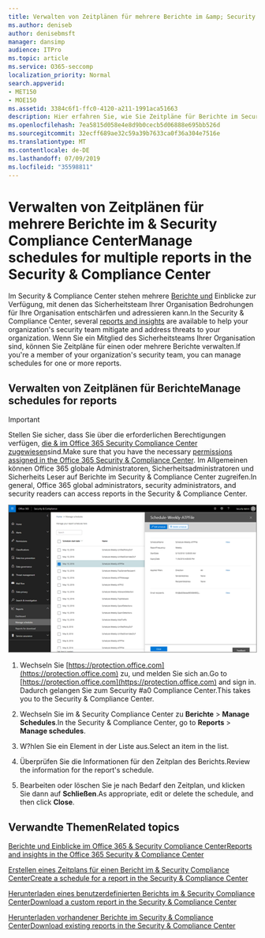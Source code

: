 ```yaml
---
title: Verwalten von Zeitplänen für mehrere Berichte im &amp; Security Compliance Center
ms.author: deniseb
author: denisebmsft
manager: dansimp
audience: ITPro
ms.topic: article
ms.service: O365-seccomp
localization_priority: Normal
search.appverid:
- MET150
- MOE150
ms.assetid: 3384c6f1-ffc0-4120-a211-1991aca51663
description: Hier erfahren Sie, wie Sie Zeitpläne für Berichte im Security &amp; Compliance Center anzeigen, bearbeiten und verwalten können.
ms.openlocfilehash: 7ea5815d058e4e8d9b0cecb5d06888e695bb526d
ms.sourcegitcommit: 32ecff689ae32c59a39b7633ca0f36a304e7516e
ms.translationtype: MT
ms.contentlocale: de-DE
ms.lasthandoff: 07/09/2019
ms.locfileid: "35598811"
---
```

# <a name="manage-schedules-for-multiple-reports-in-the-security-amp-compliance-center"></a><span data-ttu-id="a5380-103">Verwalten von Zeitplänen für mehrere Berichte im &amp; Security Compliance Center</span><span class="sxs-lookup"><span data-stu-id="a5380-103">Manage schedules for multiple reports in the Security &amp; Compliance Center</span></span>

<span data-ttu-id="a5380-104">Im Security &amp; Compliance Center stehen mehrere [Berichte und](reports-and-insights-in-security-and-compliance.md) Einblicke zur Verfügung, mit denen das Sicherheitsteam Ihrer Organisation Bedrohungen für Ihre Organisation entschärfen und adressieren kann.</span><span class="sxs-lookup"><span data-stu-id="a5380-104">In the Security &amp; Compliance Center, several [reports and insights](reports-and-insights-in-security-and-compliance.md) are available to help your organization's security team mitigate and address threats to your organization.</span></span> <span data-ttu-id="a5380-105">Wenn Sie ein Mitglied des Sicherheitsteams Ihrer Organisation sind, können Sie Zeitpläne für einen oder mehrere Berichte verwalten.</span><span class="sxs-lookup"><span data-stu-id="a5380-105">If you're a member of your organization's security team, you can manage schedules for one or more reports.</span></span> 
  
## <a name="manage-schedules-for-reports"></a><span data-ttu-id="a5380-106">Verwalten von Zeitplänen für Berichte</span><span class="sxs-lookup"><span data-stu-id="a5380-106">Manage schedules for reports</span></span>

> [!IMPORTANT]
> <span data-ttu-id="a5380-107">Stellen Sie sicher, dass Sie über die erforderlichen Berechtigungen verfügen, [die &amp; im Office 365 Security Compliance Center zugewiesen](permissions-in-the-security-and-compliance-center.md)sind.</span><span class="sxs-lookup"><span data-stu-id="a5380-107">Make sure that you have the necessary [permissions assigned in the Office 365 Security &amp; Compliance Center](permissions-in-the-security-and-compliance-center.md).</span></span> <span data-ttu-id="a5380-108">Im Allgemeinen können Office 365 globale Administratoren, Sicherheitsadministratoren und Sicherheits Leser auf Berichte im Security &amp; Compliance Center zugreifen.</span><span class="sxs-lookup"><span data-stu-id="a5380-108">In general, Office 365 global administrators, security administrators, and security readers can access reports in the Security &amp; Compliance Center.</span></span> 
  
![Wählen Sie im &amp; Security Compliance Center die Option \> Berichte Manage Schedules aus.](media/efa5e2f9-bf73-4f85-acea-f1ca7e2bca5e.png)

1. <span data-ttu-id="a5380-110">Wechseln Sie [https://protection.office.com](https://protection.office.com) zu, und melden Sie sich an.</span><span class="sxs-lookup"><span data-stu-id="a5380-110">Go to [https://protection.office.com](https://protection.office.com) and sign in.</span></span> <span data-ttu-id="a5380-111">Dadurch gelangen Sie zum Security #a0 Compliance Center.</span><span class="sxs-lookup"><span data-stu-id="a5380-111">This takes you to the Security & Compliance Center.</span></span>

2. <span data-ttu-id="a5380-112">Wechseln Sie im &amp; Security Compliance Center zu **Berichte** \> **Manage Schedules**.</span><span class="sxs-lookup"><span data-stu-id="a5380-112">In the Security &amp; Compliance Center, go to **Reports** \> **Manage schedules**.</span></span>
    
3. <span data-ttu-id="a5380-113">W?hlen Sie ein Element in der Liste aus.</span><span class="sxs-lookup"><span data-stu-id="a5380-113">Select an item in the list.</span></span>
    
4. <span data-ttu-id="a5380-114">Überprüfen Sie die Informationen für den Zeitplan des Berichts.</span><span class="sxs-lookup"><span data-stu-id="a5380-114">Review the information for the report's schedule.</span></span>
    
5. <span data-ttu-id="a5380-115">Bearbeiten oder löschen Sie je nach Bedarf den Zeitplan, und klicken Sie dann auf **Schließen**.</span><span class="sxs-lookup"><span data-stu-id="a5380-115">As appropriate, edit or delete the schedule, and then click **Close**.</span></span>
    
## <a name="related-topics"></a><span data-ttu-id="a5380-116">Verwandte Themen</span><span class="sxs-lookup"><span data-stu-id="a5380-116">Related topics</span></span>

[<span data-ttu-id="a5380-117">Berichte und Einblicke im Office 365 &amp; Security Compliance Center</span><span class="sxs-lookup"><span data-stu-id="a5380-117">Reports and insights in the Office 365 Security &amp; Compliance Center</span></span>](reports-and-insights-in-security-and-compliance.md)
  
[<span data-ttu-id="a5380-118">Erstellen eines Zeitplans für einen Bericht im &amp; Security Compliance Center</span><span class="sxs-lookup"><span data-stu-id="a5380-118">Create a schedule for a report in the Security &amp; Compliance Center</span></span>](create-a-schedule-for-a-report.md)
  
[<span data-ttu-id="a5380-119">Herunterladen eines benutzerdefinierten Berichts im &amp; Security Compliance Center</span><span class="sxs-lookup"><span data-stu-id="a5380-119">Download a custom report in the Security &amp; Compliance Center</span></span>](set-up-and-download-a-custom-report.md)
  
[<span data-ttu-id="a5380-120">Herunterladen vorhandener Berichte im Security &amp; Compliance Center</span><span class="sxs-lookup"><span data-stu-id="a5380-120">Download existing reports in the Security &amp; Compliance Center</span></span>](download-existing-reports.md)
  

